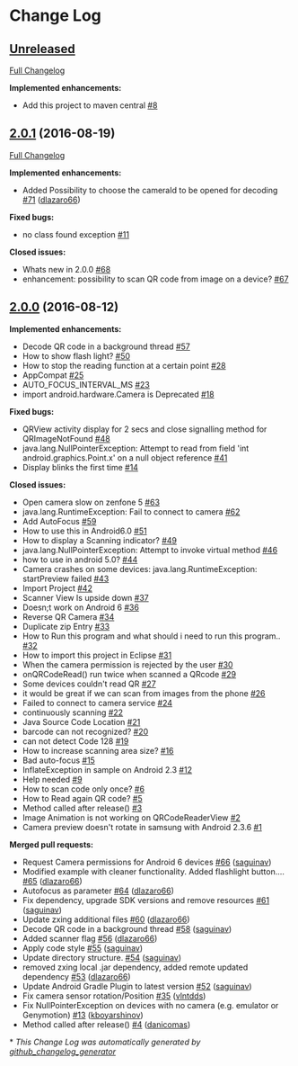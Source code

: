 # Change Log

## [Unreleased](https://github.com/dlazaro66/QRCodeReaderView/tree/HEAD)

[Full Changelog](https://github.com/dlazaro66/QRCodeReaderView/compare/2.0.1...HEAD)

**Implemented enhancements:**

- Add this project to maven central [\#8](https://github.com/dlazaro66/QRCodeReaderView/issues/8)

## [2.0.1](https://github.com/dlazaro66/QRCodeReaderView/tree/2.0.1) (2016-08-19)
[Full Changelog](https://github.com/dlazaro66/QRCodeReaderView/compare/2.0.0...2.0.1)

**Implemented enhancements:**

- Added Possibility to choose the cameraId to be opened for decoding [\#71](https://github.com/dlazaro66/QRCodeReaderView/pull/71) ([dlazaro66](https://github.com/dlazaro66))

**Fixed bugs:**

- no class found exception [\#11](https://github.com/dlazaro66/QRCodeReaderView/issues/11)

**Closed issues:**

- Whats new in 2.0.0 [\#68](https://github.com/dlazaro66/QRCodeReaderView/issues/68)
- enhancement: possibility to scan QR code from image on a device? [\#67](https://github.com/dlazaro66/QRCodeReaderView/issues/67)

## [2.0.0](https://github.com/dlazaro66/QRCodeReaderView/tree/2.0.0) (2016-08-12)
**Implemented enhancements:**

- Decode QR code in a background thread [\#57](https://github.com/dlazaro66/QRCodeReaderView/issues/57)
- How to show flash light? [\#50](https://github.com/dlazaro66/QRCodeReaderView/issues/50)
- How to stop the reading function at a certain point [\#28](https://github.com/dlazaro66/QRCodeReaderView/issues/28)
- AppCompat [\#25](https://github.com/dlazaro66/QRCodeReaderView/issues/25)
- AUTO\_FOCUS\_INTERVAL\_MS [\#23](https://github.com/dlazaro66/QRCodeReaderView/issues/23)
-  import android.hardware.Camera is Deprecated [\#18](https://github.com/dlazaro66/QRCodeReaderView/issues/18)

**Fixed bugs:**

- QRView activity display for 2 secs and close signalling method for QRImageNotFound [\#48](https://github.com/dlazaro66/QRCodeReaderView/issues/48)
- java.lang.NullPointerException: Attempt to read from field 'int android.graphics.Point.x' on a null object reference [\#41](https://github.com/dlazaro66/QRCodeReaderView/issues/41)
- Display blinks the first time [\#14](https://github.com/dlazaro66/QRCodeReaderView/issues/14)

**Closed issues:**

- Open camera slow on zenfone 5 [\#63](https://github.com/dlazaro66/QRCodeReaderView/issues/63)
- java.lang.RuntimeException: Fail to connect to camera [\#62](https://github.com/dlazaro66/QRCodeReaderView/issues/62)
- Add AutoFocus [\#59](https://github.com/dlazaro66/QRCodeReaderView/issues/59)
- How to use this in Android6.0 [\#51](https://github.com/dlazaro66/QRCodeReaderView/issues/51)
- How to display a Scanning indicator?  [\#49](https://github.com/dlazaro66/QRCodeReaderView/issues/49)
- java.lang.NullPointerException: Attempt to invoke virtual method  [\#46](https://github.com/dlazaro66/QRCodeReaderView/issues/46)
- how to use in android 5.0? [\#44](https://github.com/dlazaro66/QRCodeReaderView/issues/44)
- Camera crashes on some devices: java.lang.RuntimeException: startPreview failed [\#43](https://github.com/dlazaro66/QRCodeReaderView/issues/43)
- Import Project [\#42](https://github.com/dlazaro66/QRCodeReaderView/issues/42)
- Scanner View Is upside down [\#37](https://github.com/dlazaro66/QRCodeReaderView/issues/37)
- Doesn;t work on Android 6 [\#36](https://github.com/dlazaro66/QRCodeReaderView/issues/36)
- Reverse QR Camera [\#34](https://github.com/dlazaro66/QRCodeReaderView/issues/34)
- Duplicate zip Entry [\#33](https://github.com/dlazaro66/QRCodeReaderView/issues/33)
- How to Run this program and what should i need to run this program.. [\#32](https://github.com/dlazaro66/QRCodeReaderView/issues/32)
- How to import this project in Eclipse [\#31](https://github.com/dlazaro66/QRCodeReaderView/issues/31)
- When the camera permission is rejected by the user [\#30](https://github.com/dlazaro66/QRCodeReaderView/issues/30)
- onQRCodeRead\(\) run twice when scanned a QRcode [\#29](https://github.com/dlazaro66/QRCodeReaderView/issues/29)
- Some devices couldn't read QR [\#27](https://github.com/dlazaro66/QRCodeReaderView/issues/27)
- it would be great if we can scan from images from the phone [\#26](https://github.com/dlazaro66/QRCodeReaderView/issues/26)
- Failed to connect to camera service [\#24](https://github.com/dlazaro66/QRCodeReaderView/issues/24)
- continuously scanning [\#22](https://github.com/dlazaro66/QRCodeReaderView/issues/22)
- Java Source Code Location [\#21](https://github.com/dlazaro66/QRCodeReaderView/issues/21)
- barcode can not recognized? [\#20](https://github.com/dlazaro66/QRCodeReaderView/issues/20)
- can not detect Code 128 [\#19](https://github.com/dlazaro66/QRCodeReaderView/issues/19)
- How to increase scanning area size? [\#16](https://github.com/dlazaro66/QRCodeReaderView/issues/16)
- Bad auto-focus [\#15](https://github.com/dlazaro66/QRCodeReaderView/issues/15)
- InflateException in sample on Android 2.3 [\#12](https://github.com/dlazaro66/QRCodeReaderView/issues/12)
- Help needed [\#9](https://github.com/dlazaro66/QRCodeReaderView/issues/9)
- How to scan code only once? [\#6](https://github.com/dlazaro66/QRCodeReaderView/issues/6)
- How to Read again QR code? [\#5](https://github.com/dlazaro66/QRCodeReaderView/issues/5)
- Method called after release\(\) [\#3](https://github.com/dlazaro66/QRCodeReaderView/issues/3)
- Image Animation is not working on QRCodeReaderView [\#2](https://github.com/dlazaro66/QRCodeReaderView/issues/2)
- Camera preview doesn't rotate in samsung with Android 2.3.6 [\#1](https://github.com/dlazaro66/QRCodeReaderView/issues/1)

**Merged pull requests:**

- Request Camera permissions for Android 6 devices [\#66](https://github.com/dlazaro66/QRCodeReaderView/pull/66) ([saguinav](https://github.com/saguinav))
- Modified example with cleaner functionality. Added flashlight button.… [\#65](https://github.com/dlazaro66/QRCodeReaderView/pull/65) ([dlazaro66](https://github.com/dlazaro66))
- Autofocus as parameter [\#64](https://github.com/dlazaro66/QRCodeReaderView/pull/64) ([dlazaro66](https://github.com/dlazaro66))
- Fix dependency, upgrade SDK versions and remove resources [\#61](https://github.com/dlazaro66/QRCodeReaderView/pull/61) ([saguinav](https://github.com/saguinav))
- Update zxing additional files [\#60](https://github.com/dlazaro66/QRCodeReaderView/pull/60) ([dlazaro66](https://github.com/dlazaro66))
- Decode QR code in a background thread [\#58](https://github.com/dlazaro66/QRCodeReaderView/pull/58) ([saguinav](https://github.com/saguinav))
- Added scanner flag [\#56](https://github.com/dlazaro66/QRCodeReaderView/pull/56) ([dlazaro66](https://github.com/dlazaro66))
- Apply code style [\#55](https://github.com/dlazaro66/QRCodeReaderView/pull/55) ([saguinav](https://github.com/saguinav))
- Update directory structure. [\#54](https://github.com/dlazaro66/QRCodeReaderView/pull/54) ([saguinav](https://github.com/saguinav))
- removed zxing local .jar dependency, added remote updated dependency [\#53](https://github.com/dlazaro66/QRCodeReaderView/pull/53) ([dlazaro66](https://github.com/dlazaro66))
- Update Android Gradle Plugin to latest version [\#52](https://github.com/dlazaro66/QRCodeReaderView/pull/52) ([saguinav](https://github.com/saguinav))
- Fix camera sensor rotation/Position [\#35](https://github.com/dlazaro66/QRCodeReaderView/pull/35) ([vlntdds](https://github.com/vlntdds))
- Fix NullPointerException on devices with no camera \(e.g. emulator or Genymotion\) [\#13](https://github.com/dlazaro66/QRCodeReaderView/pull/13) ([kboyarshinov](https://github.com/kboyarshinov))
- Method called after release\(\) [\#4](https://github.com/dlazaro66/QRCodeReaderView/pull/4) ([danicomas](https://github.com/danicomas))



\* *This Change Log was automatically generated by [github_changelog_generator](https://github.com/skywinder/Github-Changelog-Generator)*